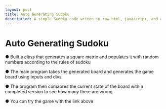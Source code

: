 ```yaml
---
layout: post
title: Auto Generating Sudoku
description: A simple Sudoku code writen in raw html, javascript, and css
---
```


Auto Generating Sudoku
============

● Built a class that generates a square matrix and populates it with random numbers according to the rules of sudoku

● The main program takes the generated board and generates the game board using inputs and divs

● The program then comapres the current state of the board with a completed version to see how many there are wrong

● You can try the game with the link above
